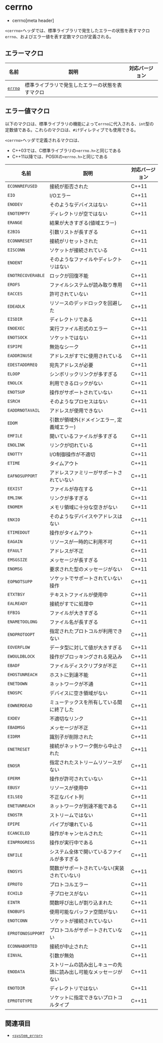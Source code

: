 # cerrno
* cerrno[meta header]

`<cerrno>`ヘッダでは、標準ライブラリで発生したエラーの状態を表すマクロ`errno`、およびエラー値を表す定数マクロが定義される。

## エラーマクロ

| 名前    | 説明 | 対応バージョン |
|---------|------|----------------|
| [`errno`](cerrno/errno.md) | 標準ライブラリで発生したエラーの状態を表すマクロ | |


## エラー値マクロ

以下のマクロは、標準ライブラリの機能によって`errno`に代入される、`int`型の定数値である。これらのマクロは、`#if`ディレティブでも使用できる。

`<cerrno>`ヘッダで定義されるマクロは、

- C++03では、C標準ライブラリの`<errno.h>`と同じである
- C++11以降では、POSIXの`<errno.h>`と同じである

| 名前              | 説明                                         | 対応バージョン |
|-------------------|----------------------------------------------|----------------|
| `ECONNREFUSED`    | 接続が拒否された                             | C++11 |
| `EIO`             | I/Oエラー                                    | C++11 |
| `ENODEV`          | そのようなデバイスはない                     | C++11 |
| `ENOTEMPTY`       | ディレクトリが空ではない                     | C++11 |
| `ERANGE`          | 結果が大きすぎる(値域エラー)                 | |
| `E2BIG`           | 引数リストが長すぎる                         | C++11 |
| `ECONNRESET`      | 接続がリセットされた                         | C++11 |
| `EISCONN`         | ソケットが接続されている                     | C++11 |
| `ENOENT`          | そのようなファイルやディレクトリはない       | C++11 |
| `ENOTRECOVERABLE` | ロックが回復不能                             | C++11 |
| `EROFS`           | ファイルシステムが読み取り専用               | C++11 |
| `EACCES`          | 許可されていない                             | C++11 |
| `EDEADLK`         | リソースのデッドロックを回避した             | C++11 |
| `EISDIR`          | ディレクトリである                           | C++11 |
| `ENOEXEC`         | 実行ファイル形式のエラー                     | C++11 |
| `ENOTSOCK`        | ソケットではない                             | C++11 |
| `ESPIPE`          | 無効なシーク                                 | C++11 |
| `EADDRINUSE`      | アドレスがすでに使用されている               | C++11 |
| `EDESTADDRREQ`    | 宛先アドレスが必要                           | C++11 |
| `ELOOP`           | シンボリックリンクが多すぎる                 | C++11 |
| `ENOLCK`          | 利用できるロックがない                       | C++11 |
| `ENOTSUP`         | 操作がサポートされていない                   | C++11 |
| `ESRCH`           | そのようなプロセスはない                     | C++11 |
| `EADDRNOTAVAIL`   | アドレスが使用できない                       | C++11 |
| `EDOM`            | 引数が領域外(ドメインエラー, 定義域エラー)   | |
| `EMFILE`          | 開いているファイルが多すぎる                 | C++11 |
| `ENOLINK`         | リンクが切れている                           | C++11 |
| `ENOTTY`          | I/O制御操作が不適切                          | C++11 |
| `ETIME`           | タイムアウト                                 | C++11 |
| `EAFNOSUPPORT`    | アドレスファミリーがサポートされていない     | C++11 |
| `EEXIST`          | ファイルが存在する                           | C++11 |
| `EMLINK`          | リンクが多すぎる                             | C++11 |
| `ENOMEM`          | メモリ領域に十分な空きがない                 | C++11 |
| `ENXIO`           | そのようなデバイスやアドレスはない           | C++11 |
| `ETIMEDOUT`       | 操作がタイムアウト                           | C++11 |
| `EAGAIN`          | リソースが一時的に利用不可                   | C++11 |
| `EFAULT`          | アドレスが不正                               | C++11 |
| `EMSGSIZE`        | メッセージが長すぎる                         | C++11 |
| `ENOMSG`          | 要求された型のメッセージがない               | C++11 |
| `EOPNOTSUPP`      | ソケットでサポートされていない操作           | C++11 |
| `ETXTBSY`         | テキストファイルが使用中                     | C++11 |
| `EALREADY`        | 接続がすでに処理中                           | C++11 |
| `EFBIG`           | ファイルが大きすぎる                         | C++11 |
| `ENAMETOOLONG`    | ファイル名が長すぎる                         | C++11 |
| `ENOPROTOOPT`     | 指定されたプロトコルが利用できない           | C++11 |
| `EOVERFLOW`       | データ型に対して値が大きすぎる               | C++11 |
| `EWOULDBLOCK`     | 操作がブロッキングされる見込み               | C++11 |
| `EBADF`           | ファイルディスクリプタが不正                 | C++11 |
| `EHOSTUNREACH`    | ホストに到達不能                             | C++11 |
| `ENETDOWN`        | ネットワークが不通                           | C++11 |
| `ENOSPC`          | デバイスに空き領域がない                     | C++11 |
| `EOWNERDEAD`      | ミューテックスを所有している間に終了した     | C++11 |
| `EXDEV`           | 不適切なリンク                               | C++11 |
| `EBADMSG`         | メッセージが不正                             | C++11 |
| `EIDRM`           | 識別子が削除された                           | C++11 |
| `ENETRESET`       | 接続がネットワーク側から中止された           | C++11 |
| `ENOSR`           | 指定されたストリームリソースがない           | C++11 |
| `EPERM`           | 操作が許可されていない                       | C++11 |
| `EBUSY`           | リソースが使用中                             | C++11 |
| `EILSEQ`          | 不正なバイト列                               | C++11 |
| `ENETUNREACH`     | ネットワークが到達不能である                 | C++11 |
| `ENOSTR`          | ストリームではない                           | C++11 |
| `EPIPE`           | パイプが壊れている                           | C++11 |
| `ECANCELED`       | 操作がキャンセルされた                       | C++11 |
| `EINPROGRESS`     | 操作が実行中である                           | C++11 |
| `ENFILE`          | システム全体で開いているファイルが多すぎる   | C++11 |
| `ENOSYS`          | 関数がサポートされていない(実装されていない) | C++11 |
| `EPROTO`          | プロトコルエラー                             | C++11 |
| `ECHILD`          | 子プロセスがない                             | C++11 |
| `EINTR`           | 関数呼び出しが割り込まれた                   | C++11 |
| `ENOBUFS`         | 使用可能なバッファ空間がない                 | C++11 |
| `ENOTCONN`        | ソケットが接続されていない                   | C++11 |
| `EPROTONOSUPPORT` | プロトコルがサポートされていない             | C++11 |
| `ECONNABORTED`    | 接続が中止された                             | C++11 |
| `EINVAL`          | 引数が無効                                   | C++11 |
| `ENODATA`         | ストリームの読み出しキューの先頭に読み出し可能なメッセージがない | C++11 |
| `ENOTDIR`         | ディレクトリではない                                             | C++11 |
| `EPROTOTYPE`      | ソケットに指定できないプロトコルタイプ                           | C++11 |


## 関連項目
- [`<system_error>`](/reference/system_error.md)
